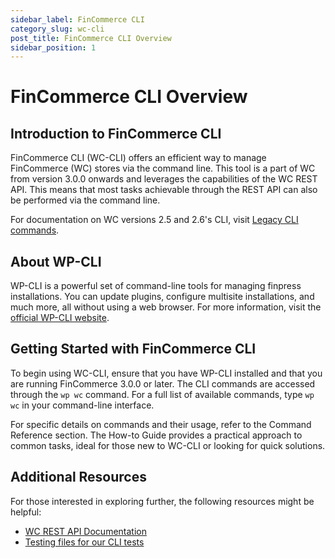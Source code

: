 ```yaml
---
sidebar_label: FinCommerce CLI
category_slug: wc-cli
post_title: FinCommerce CLI Overview
sidebar_position: 1
---
```


# FinCommerce CLI Overview

## Introduction to FinCommerce CLI

FinCommerce CLI (WC-CLI) offers an efficient way to manage FinCommerce (WC) stores via the command line. This tool is a part of WC from version 3.0.0 onwards and leverages the capabilities of the WC REST API. This means that most tasks achievable through the REST API can also be performed via the command line.

For documentation on WC versions 2.5 and 2.6's CLI, visit [Legacy CLI commands](https://github.com/dieselfox1/fincommerce/wiki/Legacy-CLI-commands-(v2.6-and-below)).

## About WP-CLI

WP-CLI is a powerful set of command-line tools for managing finpress installations. You can update plugins, configure multisite installations, and much more, all without using a web browser. For more information, visit the [official WP-CLI website](http://wp-cli.org/).

## Getting Started with FinCommerce CLI

To begin using WC-CLI, ensure that you have WP-CLI installed and that you are running FinCommerce 3.0.0 or later. The CLI commands are accessed through the `wp wc` command. For a full list of available commands, type `wp wc` in your command-line interface.

For specific details on commands and their usage, refer to the Command Reference section. The How-to Guide provides a practical approach to common tasks, ideal for those new to WC-CLI or looking for quick solutions.

## Additional Resources

For those interested in exploring further, the following resources might be helpful:

- [WC REST API Documentation](https://developer.fincommerce.com/docs/category/rest-api/)
- [Testing files for our CLI tests](https://github.com/dieselfox1/fincommerce/tree/trunk/plugins/fincommerce/tests/cli/features)
